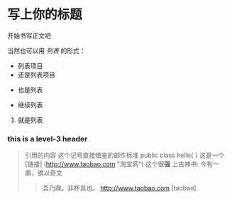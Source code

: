 写上你的标题
=============

开始书写正文吧

当然也可以用 *列表* 的形式：
* 列表项目
* 还是列表项目
+ 也是列表
- 继续列表
1. 就是列表
### this is a level-3 header ###
>    引用的内容
>    这个记号直接借鉴的邮件标准
    public class hello{
    }
这是一个[链接] (http://www.taobao.com "淘宝网")
这个很**强**
上古神书:
>   今有一鼎，镌以奇文
>   >   吾乃鼎，非杯具也。
<http://www.taobao.com>
[taobao]

[1]:    http://www.taobao.com "taobao"
